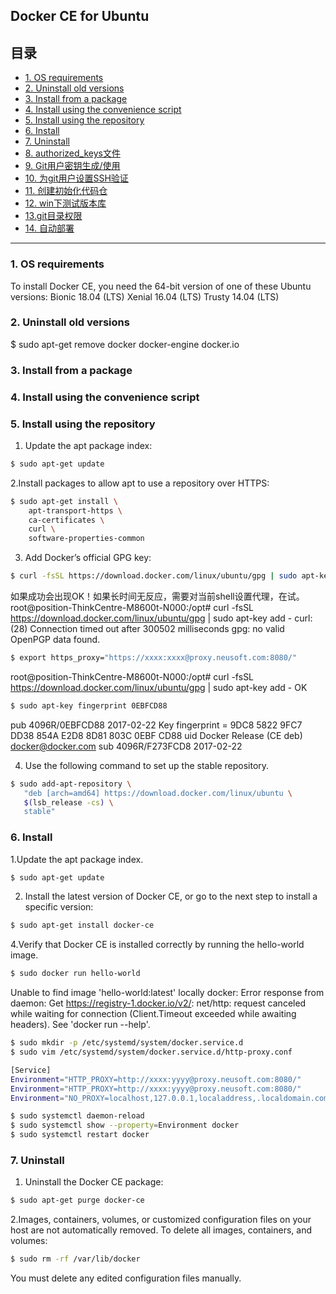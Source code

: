 ## Docker CE for Ubuntu

## 目录
* [1. OS requirements](#1)
* [2. Uninstall old versions](#2)
* [3. Install from a package](#3)
* [4. Install using the convenience script](#4)
* [5. Install using the repository](#5) 
* [6. Install](#6)
* [7. Uninstall](#7)
* [8. authorized_keys文件](#8)
* [9. Git用户密钥生成/使用](#9) 
* [10.  为git用户设置SSH验证](#10)
* [11. 创建初始化代码仓](#11)
* [12. win下测试版本库](#12)
* [13.git目录权限](#13)
* [14. 自动部署](#14)

****

### 1. OS requirements
To install Docker CE, you need the 64-bit version of one of these Ubuntu versions:
    Bionic 18.04 (LTS)
    Xenial 16.04 (LTS)
    Trusty 14.04 (LTS)


### 2. Uninstall old versions
$ sudo apt-get remove docker docker-engine docker.io

### 3. Install from a package

### 4. Install using the convenience script

### 5. Install using the repository
1. Update the apt package index:

```bash
$ sudo apt-get update
```

2.Install packages to allow apt to use a repository over HTTPS:

```bash
$ sudo apt-get install \
    apt-transport-https \
    ca-certificates \
    curl \
    software-properties-common
```

3. Add Docker’s official GPG key:

```bash
$ curl -fsSL https://download.docker.com/linux/ubuntu/gpg | sudo apt-key add -
```

如果成功会出现OK！如果长时间无反应，需要对当前shell设置代理，在试。
root@position-ThinkCentre-M8600t-N000:/opt# curl -fsSL https://download.docker.com/linux/ubuntu/gpg | sudo apt-key add -
curl: (28) Connection timed out after 300502 milliseconds
gpg: no valid OpenPGP data found.

```bash
$ export https_proxy="https://xxxx:xxxx@proxy.neusoft.com:8080/"
```

root@position-ThinkCentre-M8600t-N000:/opt# curl -fsSL https://download.docker.com/linux/ubuntu/gpg | sudo apt-key add -
OK

```bash
$ sudo apt-key fingerprint 0EBFCD88
```

pub   4096R/0EBFCD88 2017-02-22
      Key fingerprint = 9DC8 5822 9FC7 DD38 854A  E2D8 8D81 803C 0EBF CD88
uid                  Docker Release (CE deb) <docker@docker.com>
sub   4096R/F273FCD8 2017-02-22

4. Use the following command to set up the stable repository. 

```bash
$ sudo add-apt-repository \
   "deb [arch=amd64] https://download.docker.com/linux/ubuntu \
   $(lsb_release -cs) \
   stable"
```

### 6. Install

1.Update the apt package index.

```bash
$ sudo apt-get update
```

2. Install the latest version of Docker CE, or go to the next step to install a specific version:

```bash
$ sudo apt-get install docker-ce
```

4.Verify that Docker CE is installed correctly by running the hello-world image.

```bash
$ sudo docker run hello-world
```

Unable to find image 'hello-world:latest' locally
docker: Error response from daemon: Get https://registry-1.docker.io/v2/: net/http: request canceled while waiting for connection (Client.Timeout exceeded while awaiting headers).
See 'docker run --help'.

```bash
$ sudo mkdir -p /etc/systemd/system/docker.service.d
$ sudo vim /etc/systemd/system/docker.service.d/http-proxy.conf
```

```bash
[Service]
Environment="HTTP_PROXY=http://xxxx:yyyy@proxy.neusoft.com:8080/"
Environment="HTTP_PROXY=http://xxxx:yyyy@proxy.neusoft.com:8080/"
Environment="NO_PROXY=localhost,127.0.0.1,localaddress,.localdomain.com,10.10.163.114"
```

```bash
$ sudo systemctl daemon-reload
$ sudo systemctl show --property=Environment docker
$ sudo systemctl restart docker
```

### 7. Uninstall

1. Uninstall the Docker CE package:

```bash
$ sudo apt-get purge docker-ce
```

2.Images, containers, volumes, or customized configuration files on your host are not automatically removed. To delete all images, containers, and volumes:

```bash
$ sudo rm -rf /var/lib/docker
```

You must delete any edited configuration files manually.
